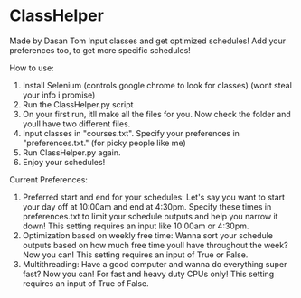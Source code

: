 # ClassHelper
Made by Dasan Tom
Input classes and get optimized schedules! Add your preferences too, to get more specific schedules!

How to use:
1. Install Selenium (controls google chrome to look for classes) (wont steal your info i promise)
2. Run the ClassHelper.py script
3. On your first run, itll make all the files for you. Now check the folder and youll have two different files.
4. Input classes in "courses.txt". Specify your preferences in "preferences.txt." (for picky people like me)
5. Run ClassHelper.py again.
6. Enjoy your schedules!

Current Preferences:
1. Preferred start and end for your schedules:
Let's say you want to start your day off at 10:00am and end at 4:30pm. Specify these times in preferences.txt to limit your schedule outputs and help you narrow it down! This setting requires an input like 10:00am or 4:30pm.
3. Optimization based on weekly free time:
Wanna sort your schedule outputs based on how much free time youll have throughout the week? Now you can! This setting requires an input of True or False.
4. Multithreading:
Have a good computer and wanna do everything super fast? Now you can! For fast and heavy duty CPUs only! This setting requires an input of True of False.
